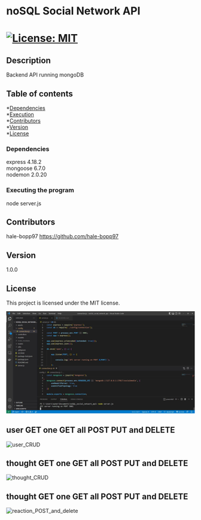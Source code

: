 
    
# noSQL Social Network API
# [![License: MIT](https://img.shields.io/badge/License-MIT-yellow.svg)](https://opensource.org/licenses/MIT)

## Description
Backend API running mongoDB

## Table of contents
*[Dependencies](#dependencies)  
*[Execution](#installation)  
*[Contributors](#contributors)  
*[Version](#version)  
*[License](#license)  

### Dependencies
express 4.18.2  
mongoose 6.7.0   
nodemon 2.0.20  

### Executing the program
node server.js

## Contributors
hale-bopp97 https://github.com/hale-bopp97

## Version
1.0.0

## License
This project is licensed under the MIT license.

![screencap](https://github.com/hale-bopp97/noSQL_social_network_api/blob/main/assets/Capture.JPG?raw=true)

## user GET one GET all POST PUT and DELETE

![user_CRUD](https://github.com/hale-bopp97/noSQL_social_network_api/blob/main/assets/Untitled_%20Oct%2025,%202022%2010_55%20PM.gif?raw=true)

## thought GET one GET all POST PUT and DELETE

![thought_CRUD](https://github.com/hale-bopp97/noSQL_social_network_api/blob/main/assets/Untitled_%20Oct%2026,%202022%2010_56%20PM.gif?raw=true)

## thought GET one GET all POST PUT and DELETE

![reaction_POST_and_delete]()